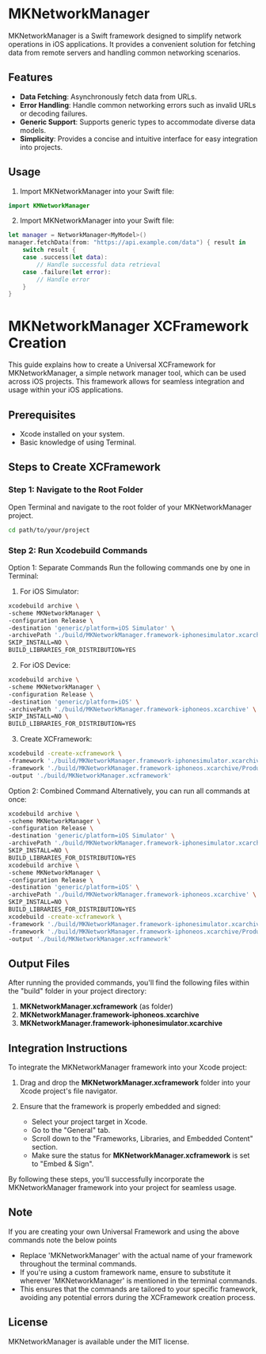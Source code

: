 
# MKNetworkManager

MKNetworkManager is a Swift framework designed to simplify network operations in iOS applications. It provides a convenient solution for fetching data from remote servers and handling common networking scenarios.

## Features

- **Data Fetching**: Asynchronously fetch data from URLs.
- **Error Handling**: Handle common networking errors such as invalid URLs or decoding failures.
- **Generic Support**: Supports generic types to accommodate diverse data models.
- **Simplicity**: Provides a concise and intuitive interface for easy integration into projects.

## Usage

1. Import MKNetworkManager into your Swift file:

```swift
import KMNetworkManager
```

2. Import MKNetworkManager into your Swift file:

```swift
let manager = NetworkManager<MyModel>()
manager.fetchData(from: "https://api.example.com/data") { result in
    switch result {
    case .success(let data):
        // Handle successful data retrieval
    case .failure(let error):
        // Handle error
    }
}
```

# MKNetworkManager XCFramework Creation

This guide explains how to create a Universal XCFramework for MKNetworkManager, a simple network manager tool, which can be used across iOS projects. This framework allows for seamless integration and usage within your iOS applications.

## Prerequisites

- Xcode installed on your system.
- Basic knowledge of using Terminal.

## Steps to Create XCFramework

### Step 1: Navigate to the Root Folder

Open Terminal and navigate to the root folder of your MKNetworkManager project.

```bash
cd path/to/your/project
```

### Step 2: Run Xcodebuild Commands

Option 1: Separate Commands
Run the following commands one by one in Terminal:

1) For iOS Simulator:
```bash
xcodebuild archive \
-scheme MKNetworkManager \
-configuration Release \
-destination 'generic/platform=iOS Simulator' \
-archivePath './build/MKNetworkManager.framework-iphonesimulator.xcarchive' \
SKIP_INSTALL=NO \
BUILD_LIBRARIES_FOR_DISTRIBUTION=YES

```
2) For iOS Device:
```bash
xcodebuild archive \
-scheme MKNetworkManager \
-configuration Release \
-destination 'generic/platform=iOS' \
-archivePath './build/MKNetworkManager.framework-iphoneos.xcarchive' \
SKIP_INSTALL=NO \
BUILD_LIBRARIES_FOR_DISTRIBUTION=YES

```
3) Create XCFramework:
```bash
xcodebuild -create-xcframework \
-framework './build/MKNetworkManager.framework-iphonesimulator.xcarchive/Products/Library/Frameworks/MKNetworkManager.framework' \
-framework './build/MKNetworkManager.framework-iphoneos.xcarchive/Products/Library/Frameworks/MKNetworkManager.framework' \
-output './build/MKNetworkManager.xcframework'

```
Option 2: Combined Command
Alternatively, you can run all commands at once:

```bash
xcodebuild archive \
-scheme MKNetworkManager \
-configuration Release \
-destination 'generic/platform=iOS Simulator' \
-archivePath './build/MKNetworkManager.framework-iphonesimulator.xcarchive' \
SKIP_INSTALL=NO \
BUILD_LIBRARIES_FOR_DISTRIBUTION=YES
xcodebuild archive \
-scheme MKNetworkManager \
-configuration Release \
-destination 'generic/platform=iOS' \
-archivePath './build/MKNetworkManager.framework-iphoneos.xcarchive' \
SKIP_INSTALL=NO \
BUILD_LIBRARIES_FOR_DISTRIBUTION=YES
xcodebuild -create-xcframework \
-framework './build/MKNetworkManager.framework-iphonesimulator.xcarchive/Products/Library/Frameworks/MKNetworkManager.framework' \
-framework './build/MKNetworkManager.framework-iphoneos.xcarchive/Products/Library/Frameworks/MKNetworkManager.framework' \
-output './build/MKNetworkManager.xcframework'

```

## Output Files

After running the provided commands, you'll find the following files within the "build" folder in your project directory:

1. **MKNetworkManager.xcframework** (as folder)
2. **MKNetworkManager.framework-iphoneos.xcarchive**
3. **MKNetworkManager.framework-iphonesimulator.xcarchive**

## Integration Instructions

To integrate the MKNetworkManager framework into your Xcode project:

1. Drag and drop the **MKNetworkManager.xcframework** folder into your Xcode project's file navigator.

2. Ensure that the framework is properly embedded and signed:
   - Select your project target in Xcode.
   - Go to the "General" tab.
   - Scroll down to the "Frameworks, Libraries, and Embedded Content" section.
   - Make sure the status for **MKNetworkManager.xcframework** is set to "Embed & Sign".

By following these steps, you'll successfully incorporate the MKNetworkManager framework into your project for seamless usage.


## Note

If you are creating your own Universal Framework and using the above commands note the below points
- Replace 'MKNetworkManager' with the actual name of your framework throughout the terminal commands.
- If you're using a custom framework name, ensure to substitute it wherever 'MKNetworkManager' is mentioned in the terminal commands.
- This ensures that the commands are tailored to your specific framework, avoiding any potential errors during the XCFramework creation process.



## License
MKNetworkManager is available under the MIT license. 
